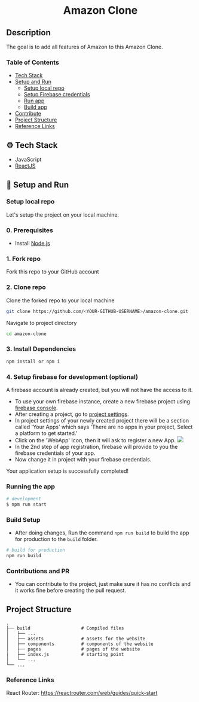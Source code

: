 <h1 align="center">
     Amazon Clone
</h1>

## Description

The goal is to add all features of Amazon to this Amazon Clone.

### Table of Contents
 
- [Tech Stack](#tech-stack)  
- [Setup and Run](#setup-run)  
  - [Setup local repo](#setup-repo)  
  - [Setup Firebase credentials](#setup-firebase)  
  - [Run app](#run-app)  
  - [Build app](#build-app) 
- [Contribute](#contributing)   
- [Project Structure](#projectstructure)   
- [Reference Links](#reflinks)

<a id="tech-stack"></a>
## ⚙️ Tech Stack

* JavaScript
* [ReactJS](https://reactjs.org/)

<a id="setup-run"></a>
## 🔨 Setup and Run

<a id="setup-repo"></a>
### Setup local repo
Let's setup the project on your local machine.

### 0. Prerequisites
* Install [Node.js](http://nodejs.org)

### 1. Fork repo
Fork this repo to your GitHub account  

### 2. Clone repo
Clone the forked repo to your local machine
```bash
git clone https://github.com/<YOUR-GITHUB-USERNAME>/amazon-clone.git
```
Navigate to project directory
```bash
cd amazon-clone
```

### 3. Install Dependencies
```bash
npm install or npm i
```

<a id="setup-firebase"></a>
### 4. Setup firebase for development (optional)

A firebase account is already created, but you will not have the access to it.

- To use your own firebase instance, create a new firebase project using [firebase console](https://console.firebase.google.com/).
- After creating a project, go to [project settings](https://console.firebase.google.com/project/_/settings/general/).
- In project settings of your newly created project there will be a section called 'Your Apps' which says 'There are no apps in your project, Select a platform to get started.' 
- Click on the 'WebApp' Icon, then it will ask to register a new App.
![](https://i.ibb.co/8dhZXVJ/Firebaseapp.png)
- In the 2nd step of app registration, firebase will provide to you the firebase credentials of your app.
- Now change it in project with your firebase credentials.

Your application setup is successfully completed!
<a id="run-app"></a>
### Running the app

```bash
# development
$ npm run start
```
<a id="build-app"></a>
### Build Setup

- After doing changes, Run the command `npm run build` to build the app for production to the `build` folder.

```bash
# build for production
npm run build
```
<a id="contributing"></a>
### Contributions and PR

- You can contribute to the project, just make sure it has no conflicts and it works fine before creating the pull request.

<a id="projectstructure"></a>
## Project Structure

    .
    ├── build                   # Compiled files
    │   ├── ...
    │   ├── assets              # assets for the website
    │   ├── components          # components of the website
    │   ├── pages               # pages of the website
    |   ├── index.js            # starting point
    │   └── ...
    └── ...

<a id="reflinks"></a>
### Reference Links

React Router: https://reactrouter.com/web/guides/quick-start

